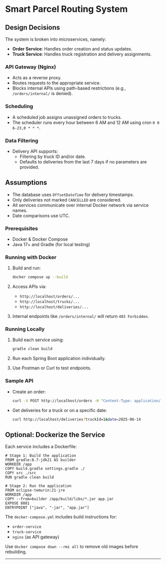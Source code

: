 # Smart Parcel Routing System

## Design Decisions

The system is broken into microservices, namely:
- **Order Service**: Handles order creation and status updates.
- **Truck Service**: Handles truck registration and delivery assignments.

### API Gateway (Nginx)
- Acts as a reverse proxy.
- Routes requests to the appropriate service.
- Blocks internal APIs using path-based restrictions (e.g., `/orders/internal/` is denied).

### Scheduling
- A scheduled job assigns unassigned orders to trucks.
- The scheduler runs every hour between 6 AM and 12 AM using cron `0 0 6-23,0 * * *`.

### Data Filtering
- Delivery API supports:
  - Filtering by truck ID and/or date.
  - Defaults to deliveries from the last 7 days if no parameters are provided.

## Assumptions

- The database uses `OffsetDateTime` for delivery timestamps.
- Only deliveries not marked `CANCELLED` are considered.
- All services communicate over internal Docker network via service names.
- Date comparisons use UTC.

### Prerequisites

- Docker & Docker Compose
- Java 17+ and Gradle (for local testing)

### Running with Docker

1. Build and run:
    ```bash
    docker compose up --build
    ```

2. Access APIs via:
    - `http://localhost/orders/...`
    - `http://localhost/trucks/...`
    - `http://localhost/deliveries/...`

3. Internal endpoints like `/orders/internal/` will return `403 Forbidden`.

### Running Locally

1. Build each service using:
    ```bash
    gradle clean build
    ```

2. Run each Spring Boot application individually.

3. Use Postman or Curl to test endpoints.

### Sample API
- Create an order:
    ```bash
    curl -X POST http://localhost/orders -H "Content-Type: application/json" -d '{"pinCode": "400001", "address": "test3", "weight": 7, "volume": 4, "priority": "STANDARD"}'
    ```
- Get deliveries for a truck or on a specific date:
    ```bash
    curl http://localhost/deliveries?truckId=1&date=2025-06-14
    ```

## Optional: Dockerize the Service

Each service includes a Dockerfile:

```
# Stage 1: Build the application
FROM gradle:8.7-jdk21 AS builder
WORKDIR /app
COPY build.gradle settings.gradle ./
COPY src ./src
RUN gradle clean build

# Stage 2: Run the application
FROM eclipse-temurin:21-jre
WORKDIR /app
COPY --from=builder /app/build/libs/*.jar app.jar
EXPOSE 8081
ENTRYPOINT ["java", "-jar", "app.jar"]
```

The `docker-compose.yml` includes build instructions for:

- `order-service`
- `truck-service`
- `nginx` (as API gateway)

Use `docker compose down --rmi all` to remove old images before rebuilding.

---